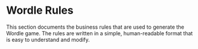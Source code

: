 # Wordle Rules

This section documents the business rules that are used to generate the Wordle game. 
The rules are written in a simple, human-readable format that is easy to understand and modify.
